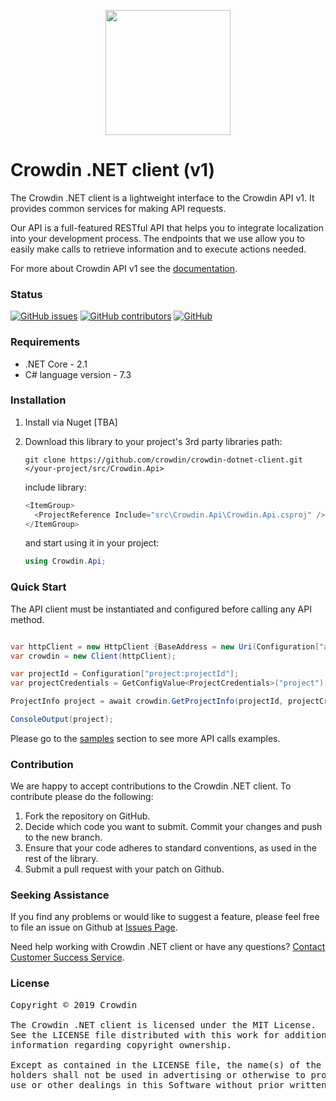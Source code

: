 [<p align='center'><img src='https://support.crowdin.com/assets/logos/crowdin-dark-symbol.png' data-canonical-src='https://support.crowdin.com/assets/logos/crowdin-dark-symbol.png' width='200' height='200' align='center'/></p>](https://crowdin.com)

# Crowdin .NET client (v1)

The Crowdin .NET client is a lightweight interface to the Crowdin API v1. It provides common services for making API requests.

Our API is a full-featured RESTful API that helps you to integrate localization into your development process. The endpoints that we use allow you to easily make calls to retrieve information and to execute actions needed.

For more about Crowdin API v1 see the [documentation](https://support.crowdin.com/api/api-integration-setup/).

### Status

[![GitHub issues](https://img.shields.io/github/issues/crowdin/crowdin-dotnet-client?cacheSeconds=10000)](https://github.com/crowdin/crowdin-dotnet-client/issues)
[![GitHub contributors](https://img.shields.io/github/contributors/crowdin/crowdin-dotnet-client?cacheSeconds=10000)](https://github.com/crowdin/crowdin-dotnet-client/graphs/contributors)
[![GitHub](https://img.shields.io/github/license/crowdin/crowdin-dotnet-client)](https://github.com/crowdin/crowdin-dotnet-client/blob/master/LICENSE)

### Requirements

* .NET Core - 2.1
* C# language version - 7.3

### Installation

1. Install via Nuget [TBA]
2. Download this library to your project's 3rd party libraries path:

    ```
    git clone https://github.com/crowdin/crowdin-dotnet-client.git </your-project/src/Crowdin.Api>
    ```

    include library:

    ```C#
    <ItemGroup>
      <ProjectReference Include="src\Crowdin.Api\Crowdin.Api.csproj" />
    </ItemGroup>
    ```

    and start using it in your project:

    ```C#
    using Crowdin.Api;
    ```

### Quick Start

The API client must be instantiated and configured before calling any API method.

```C#

var httpClient = new HttpClient {BaseAddress = new Uri(Configuration["api"])};
var crowdin = new Client(httpClient);

var projectId = Configuration["project:projectId"];
var projectCredentials = GetConfigValue<ProjectCredentials>("project");

ProjectInfo project = await crowdin.GetProjectInfo(projectId, projectCredentials);

ConsoleOutput(project);
```

Please go to the [samples](https://github.com/crowdin/crowdin-dotnet-client/tree/master/samples) section to see more API calls examples.

### Contribution
We are happy to accept contributions to the Crowdin .NET client. To contribute please do the following:
1. Fork the repository on GitHub.
2. Decide which code you want to submit. Commit your changes and push to the new branch.
3. Ensure that your code adheres to standard conventions, as used in the rest of the library.
4. Submit a pull request with your patch on Github.

### Seeking Assistance
If you find any problems or would like to suggest a feature, please feel free to file an issue on Github at [Issues Page](https://github.com/crowdin/crowdin-dotnet-client/issues).

Need help working with Crowdin .NET client or have any questions?
[Contact Customer Success Service](https://crowdin.com/contacts).

### License
<pre>
Copyright © 2019 Crowdin

The Crowdin .NET client is licensed under the MIT License.
See the LICENSE file distributed with this work for additional
information regarding copyright ownership.

Except as contained in the LICENSE file, the name(s) of the above copyright
holders shall not be used in advertising or otherwise to promote the sale,
use or other dealings in this Software without prior written authorization.
</pre>
